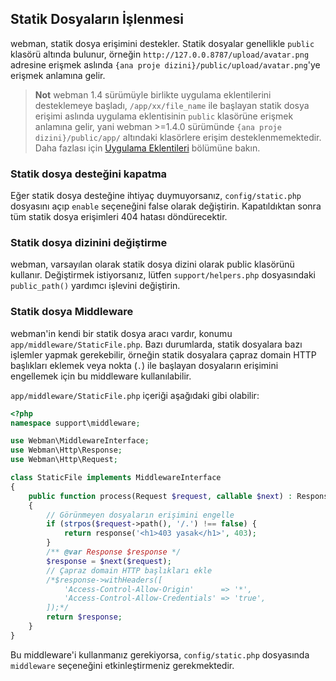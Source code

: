 ## Statik Dosyaların İşlenmesi
webman, statik dosya erişimini destekler. Statik dosyalar genellikle `public` klasörü altında bulunur, örneğin `http://127.0.0.8787/upload/avatar.png` adresine erişmek aslında `{ana proje dizini}/public/upload/avatar.png`'ye erişmek anlamına gelir.

> **Not**
> webman 1.4 sürümüyle birlikte uygulama eklentilerini desteklemeye başladı, `/app/xx/file_name` ile başlayan statik dosya erişimi aslında uygulama eklentisinin `public` klasörüne erişmek anlamına gelir, yani webman >=1.4.0 sürümünde `{ana proje dizini}/public/app/` altındaki klasörlere erişim desteklenmemektedir.
> Daha fazlası için [Uygulama Eklentileri](./plugin/app.md) bölümüne bakın.

### Statik dosya desteğini kapatma
Eğer statik dosya desteğine ihtiyaç duymuyorsanız, `config/static.php` dosyasını açıp `enable` seçeneğini false olarak değiştirin. Kapatıldıktan sonra tüm statik dosya erişimleri 404 hatası döndürecektir.

### Statik dosya dizinini değiştirme
webman, varsayılan olarak statik dosya dizini olarak public klasörünü kullanır. Değiştirmek istiyorsanız, lütfen `support/helpers.php` dosyasındaki `public_path()` yardımcı işlevini değiştirin.

### Statik dosya Middleware
webman'in kendi bir statik dosya aracı vardır, konumu `app/middleware/StaticFile.php`.
Bazı durumlarda, statik dosyalara bazı işlemler yapmak gerekebilir, örneğin statik dosyalara çapraz domain HTTP başlıkları eklemek veya nokta (`.`) ile başlayan dosyaların erişimini engellemek için bu middleware kullanılabilir.

`app/middleware/StaticFile.php` içeriği aşağıdaki gibi olabilir:
```php
<?php
namespace support\middleware;

use Webman\MiddlewareInterface;
use Webman\Http\Response;
use Webman\Http\Request;

class StaticFile implements MiddlewareInterface
{
    public function process(Request $request, callable $next) : Response
    {
        // Görünmeyen dosyaların erişimini engelle
        if (strpos($request->path(), '/.') !== false) {
            return response('<h1>403 yasak</h1>', 403);
        }
        /** @var Response $response */
        $response = $next($request);
        // Çapraz domain HTTP başlıkları ekle
        /*$response->withHeaders([
            'Access-Control-Allow-Origin'      => '*',
            'Access-Control-Allow-Credentials' => 'true',
        ]);*/
        return $response;
    }
}
```
Bu middleware'i kullanmanız gerekiyorsa, `config/static.php` dosyasında `middleware` seçeneğini etkinleştirmeniz gerekmektedir.
